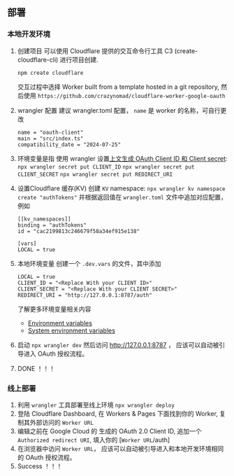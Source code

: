 ## 部署
### 本地开发环境
1. 创建项目
  可以使用 Cloudflare 提供的交互命令行工具 C3 (create-cloudflare-cli) 进行项目创建.
    ```
    npm create cloudflare
    ```
    交互过程中选择 Worker built from a template hosted in a git repository, 然后使用 `https://github.com/crazynomad/cloudflare-worker-google-oauth`
1. wrangler 配置
  建议 wrangler.toml 配置， `name` 是 worker 的名称，可自行更改
    ```
    name = "oauth-client"
    main = "src/index.ts"
    compatibility_date = "2024-07-25"
    ```
1. 环境变量是指
使用 wrangler 设置[上文生成 OAuth Client ID 和 Client secret](#google-cloud):
    `npx wrangler secret put CLIENT_ID`
    `npx wrangler secret put CLIENT_SECRET`
    `npx wrangler secret put REDIRECT_URI`
1. 设置Cloudflare 缓存(KV)
  创建 `KV` namespace: `npx wrangler kv namespace create "authTokens"` 并根据返回值在 `wrangler.toml` 文件中追加对应配置， 例如
    ```
    [[kv_namespaces]]
    binding = "authTokens"
    id = "cac2199813c246679f58a34ef915e138"

    [vars]
    LOCAL = true
    ```

1. 本地环境变量
  创建一个 `.dev.vars` 的文件，其中添加
    ```
    LOCAL = true
    CLIENT_ID = "<Replace With your CLIENT ID>"
    CLIENT_SECRET = "<Replace With your CLIENT SECRET>"
    REDIRECT_URI = "http://127.0.0.1:8787/auth"
    ```
    了解更多环境变量相关内容
    - [Environment variables](https://developers.cloudflare.com/workers/configuration/environment-variables/)
    - [System environment variables](https://developers.cloudflare.com/workers/wrangler/system-environment-variables/)
1. 启动
  `npx wrangler dev`
  然后访问 http://127.0.0.1:8787 ， 应该可以自动被引导进入 OAuth 授权流程。
1. DONE ！！！

### 线上部署
1. 利用 `wrangler` 工具部署至线上环境
   `npx wrangler deploy`
2. 登陆 Cloudflare Dashboard, 在 Workers & Pages 下面找到你的 Worker, 复制其外部访问的 `Worker URL` 
3. 编辑之前在 Google Cloud 的 生成的 OAuth 2.0 Client ID, 追加一个 `Authorized redirect URI`, 填入你的 [`Worker URL`/auth]
4. 在浏览器中访问 `Worker URL`， 应该可以自动被引导进入和本地开发环境相同的 OAuth 授权流程。
5. Success ！！！
